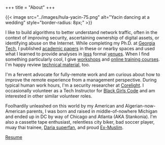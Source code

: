 +++
title = "About"
+++

{{< image src="../images/hula-yacin-75.png" alt="Yacin dancing at a wedding" style="border-radius: 8px;" >}}

I like to build algorithms to better understand network traffic, often
in the context of improving security, ascertaining ownership of
digital assets, or identifying abuse on the Internet. While completing
my Ph.D. at [Georgia Tech](https://www.cc.gatech.edu/), I published
[academic
papers](https://scholar.google.com/citations?user=WLiTyjsAAAAJ) in
these or nearby spaces and used what I learned to provide analyses in
[less](../posts) formal
[venues](https://iisp.gatech.edu/cybersecurity-news-commentary-january-2017).
When I find something particularly cool, I give
[workshops](https://forum.defcon.org/node/228551) and [online training
courses](https://learning.oreilly.com/live-training/courses/hands-on-adversarial-machine-learning/0636920285342/).
I'm happy review [technical
material](https://learning.oreilly.com/library/view/strengthening-deep-neural/9781492044949/),
too.

I'm a fervent advocate for fully-remote work and am curious about how
to improve the remote experience from a management perspective. During
typical human work hours, I'm a security researcher at
[Corelight](https://corelight.com/). I occasionally volunteer as a
Tech Instructor for [Black Girls Code](http://www.blackgirlscode.com/)
and am interested in other similar volunteer roles.

Foolhardily unleashed on this world by my American and Algerian-now-American
parents, I was born and raised in middle-of-nowhere Michigan and ended up in DC
by way of Chicago and Atlanta (AKA Stankonia). I'm also a cassette tape
enthusiast, relentless city biker, bad soccer player, muay thai trainee, [Daria
superfan](https://www.instagram.com/dariascreens/), and proud
[Ex-Muslim](https://exmuslims.org/ex-muslims-of-north-america-debuts-billboards-in-atlanta-chicago-houston/).

[Resume](https://yacin.nadji.us/docs/resume.pdf)